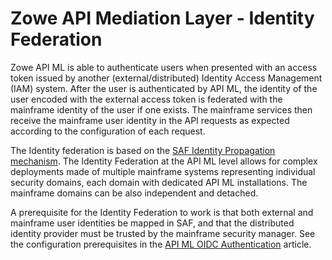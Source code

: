 # Zowe API Mediation Layer - Identity Federation

Zowe API ML is able to authenticate users when presented with an access token issued by another (external/distributed) Identity Access Management (IAM) system.
After the user is authenticated by API ML, the identity of the user encoded with the external access token is federated with the mainframe identity of the user if one exists.
The mainframe services then receive the mainframe user identity in the API requests as expected according to the configuration of each request.

The Identity federation is based on the [SAF Identity Propagation mechanism](https://www.redbooks.ibm.com/redbooks/pdfs/sg247850.pdf).
The Identity Federation at the API ML level allows for complex deployments made of multiple mainframe systems representing individual security domains, each domain with dedicated API ML installations.
The mainframe domains can be also independent and detached.

A prerequisite for the Identity Federation to work is that both external and mainframe user identities be mapped in SAF, and that the distributed identity provider must be trusted by the mainframe security manager.
See the configuration prerequisites in the [API ML OIDC Authentication](./api-mediation-oidc-authentication.md) article. 